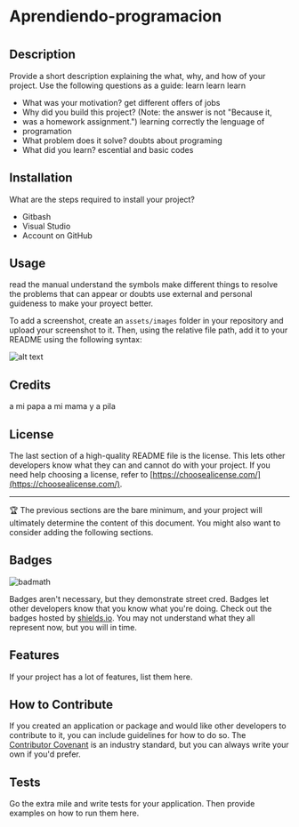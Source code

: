 # Aprendiendo-programacion
# <Your-Project-Title>
## Description

Provide a short description explaining the what, why, and how of your project. Use the following questions as a guide: learn learn learn 

- What was your motivation? get different offers of jobs
- Why did you build this project? (Note: the answer is not "Because it,
- was  a homework assignment.") learning correctly the lenguage of 
- programation
- What problem does it solve? doubts about programing 
- What did you learn? escential and basic codes



## Installation

What are the steps required to install your project? 

- Gitbash
- Visual Studio
- Account on GitHub

## Usage

read the manual understand the symbols make different things to resolve the problems that can appear or doubts 
use external and personal guideness to make your proyect better.

To add a screenshot, create an `assets/images` folder in your repository and upload your screenshot to it. Then, using the relative file path, add it to your README using the following syntax:

![alt text](assets/images/screenshot.png)

## Credits

a mi papa a mi mama y a pila

## License

The last section of a high-quality README file is the license. This lets other developers know what they can and cannot do with your project. If you need help choosing a license, refer to [https://choosealicense.com/](https://choosealicense.com/).

---

🏆 The previous sections are the bare minimum, and your project will ultimately determine the content of this document. You might also want to consider adding the following sections.

## Badges

![badmath](https://img.shields.io/github/languages/top/nielsenjared/badmath)

Badges aren't necessary, but they demonstrate street cred. Badges let other developers know that you know what you're doing. Check out the badges hosted by [shields.io](https://shields.io/). You may not understand what they all represent now, but you will in time.

## Features

If your project has a lot of features, list them here.

## How to Contribute

If you created an application or package and would like other developers to contribute to it, you can include guidelines for how to do so. The [Contributor Covenant](https://www.contributor-covenant.org/) is an industry standard, but you can always write your own if you'd prefer.

## Tests

Go the extra mile and write tests for your application. Then provide examples on how to run them here.
